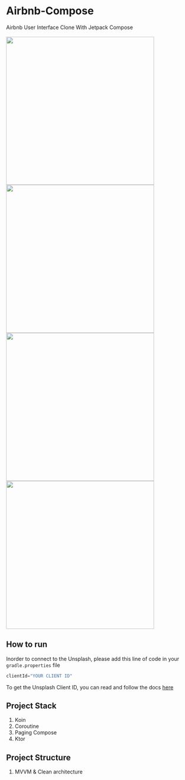 # Airbnb-Compose

Airbnb User Interface Clone With Jetpack Compose <br><br>
<image src="./images/one.png" height="400px"></image>
<image src="./images/two.png" height="400px"></image>
<image src="./images/three.png" height="400px"></image>
<image src="./images/four.png" height="400px"></image>

## How to run
Inorder to connect to the Unsplash, please add this line of code in your ```gradle.properties``` file <br>
```kotlin 
clientId="YOUR CLIENT ID"
```
To get the Unsplash Client ID, you can read and follow the docs [here](https://unsplash.com/documentation)

## Project Stack
1. Koin
2. Coroutine
3. Paging Compose
4. Ktor

## Project Structure
1. MVVM & Clean architecture 
